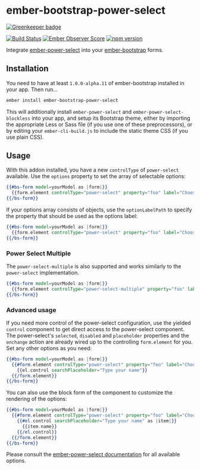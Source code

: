 # ember-bootstrap-power-select

[![Greenkeeper badge](https://badges.greenkeeper.io/kaliber5/ember-bootstrap-power-select.svg)](https://greenkeeper.io/)

[![Build Status](https://travis-ci.org/kaliber5/ember-bootstrap-power-select.svg?branch=master)](https://travis-ci.org/kaliber5/ember-bootstrap-power-select)
[![Ember Observer Score](https://emberobserver.com/badges/ember-bootstrap-power-select.svg)](https://emberobserver.com/addons/ember-bootstrap-power-select)
[![npm version](https://badge.fury.io/js/ember-bootstrap-power-select.svg)](https://badge.fury.io/js/ember-bootstrap-power-select)

Integrate [ember-power-select](http://www.ember-power-select.com/) into your [ember-bootstrap](http;//www.ember.bootstrap.com)
forms.

## Installation

You need to have at least `1.0.0-alpha.11` of ember-bootstrap installed in your app. Then run...

```bash
ember install ember-bootstrap-power-select
```

This will additionally install `ember-power-select` and `ember-power-select-blockless` into your app, and setup its
Bootstrap theme, either by importing the appropriate Less or Sass file (if you use one of these preprocessors), or by
editing your `ember-cli-build.js` to include the static theme CSS (if you use plain CSS). 

## Usage

With this addon installed, you have a new `controlType` of `power-select` available. Use the `options` property to 
set the array of selectable options:

```hbs
{{#bs-form model=yourModel as |form|}}  
  {{form.element controlType="power-select" property="foo" label="Choose" options=options}}
{{/bs-form}}
```

If your options array consists of objects, use the `optionLabelPath` to specify the property that should be used as the
options label:

```hbs
{{#bs-form model=yourModel as |form|}}  
  {{form.element controlType="power-select" property="foo" label="Choose" options=options optionLabelPath="title"}}
{{/bs-form}}
```

### Power Select Multiple
The `power-select-multiple` is also supported and works similarly to the `power-select` implementation.

```hbs
{{#bs-form model=yourModel as |form|}}  
  {{form.element controlType="power-select-multiple" property="foo" label="Choose" options=options}}
{{/bs-form}}
```

### Advanced usage

If you need more control of the power-select configuration, use the yielded `control` component to get direct access
to the power-select component. The power-select's `selected`, `disabled` and `placeholder` properties and the `onchange`
action are already wired up to the controlling `form.element` for you. Set any other options as you need:

```hbs
{{#bs-form model=yourModel as |form|}}
  {{#form.element controlType="power-select" property="foo" label="Choose" options=options as |el|}}
    {{el.control searchPlaceholder="Type your name"}}
  {{/form.element}}
{{/bs-form}}
```

You can also use the block form of the component to customize the rendering of the options:

```hbs
{{#bs-form model=yourModel as |form|}}
  {{#form.element controlType="power-select" property="foo" label="Choose" options=options as |el|}}
    {{#el.control searchPlaceholder="Type your name" as |item|}}
      {{item.name}}
    {{/el.control}}
  {{/form.element}}
{{/bs-form}}
```

Please consult the [ember-power-select documentation](http://www.ember-power-select.com/docs) for all available options.
